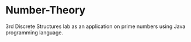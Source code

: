 # Number-Theory
3rd Discrete Structures lab as an application on prime numbers using Java programming language.
